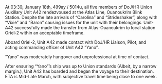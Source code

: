 At 03:30, January 18th, 499ay / 5014u, all five members of DoJ/HR Union Auxillary Unit A42 rendezvoused at the Atlas Line, Ouanoukrim Blink Station. Despite the late arrivals of “Carolina” and “Strideshaker”, along with “Vixie” and “Baron” causing issues for the unit with their belongings. Unit-A42 successfully made the transfer from Atlas-Ouanoukrim to local station Oriel-2 within an acceptable timeframe.

Aboard Oriel-2, Unit A42 made contact with DoJ/HR Liaison, Pilot, and acting commanding officer of Unit A42 “Yano”.

“Yano” was moderately hungover and unprofessional at time of contact.

After ensuring “Yano”’s ship was up to Union standards (Albeit, by a narrow margin.), Unit A42 has boarded and began the voyage to their destination. ETA is Mid-Late March, with subjective travel time being close to one week.
